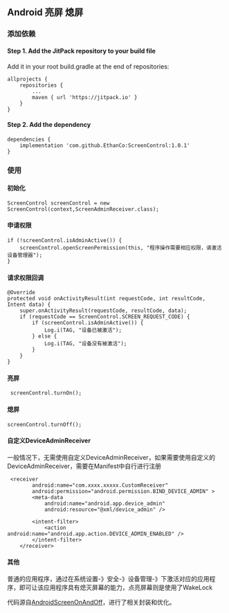 ## Android 亮屏 熄屏
### 添加依赖
#### Step 1. Add the JitPack repository to your build file
Add it in your root build.gradle at the end of repositories:  

	allprojects {
		repositories {
			...
			maven { url 'https://jitpack.io' }
		}
	}  

#### Step 2. Add the dependency

	dependencies {
	    implementation 'com.github.EthanCo:ScreenControl:1.0.1'
	}

### 使用

#### 初始化

	ScreenControl screenControl = new ScreenControl(context,ScreenAdminReceiver.class);  

#### 申请权限  

	if (!screenControl.isAdminActive()) {
        screenControl.openScreenPermission(this, "程序操作需要相应权限，请激活设备管理器");
    }  

#### 请求权限回调

	@Override
    protected void onActivityResult(int requestCode, int resultCode, Intent data) {
        super.onActivityResult(requestCode, resultCode, data);
        if (requestCode == ScreenControl.SCREEN_REQUEST_CODE) {
            if (screenControl.isAdminActive()) {
                Log.i(TAG, "设备已被激活");
            } else {
                Log.i(TAG, "设备没有被激活");
            }
        }
    }

#### 亮屏

	 screenControl.turnOn();  

#### 熄屏

	screenControl.turnOff();  

#### 自定义DeviceAdminReceiver
一般情况下，无需使用自定义DeviceAdminReceiver，如果需要使用自定义的DeviceAdminReceiver，需要在Manifest中自行进行注册

	 <receiver
            android:name="com.xxxx.xxxxx.CustomReceiver"
            android:permission="android.permission.BIND_DEVICE_ADMIN" >
            <meta-data
                android:name="android.app.device_admin"
                android:resource="@xml/device_admin" />

            <intent-filter>
                <action android:name="android.app.action.DEVICE_ADMIN_ENABLED" />
            </intent-filter>
        </receiver>

#### 其他

普通的应用程序，通过在系统设置-》安全-》设备管理-》下激活对应的应用程序，即可让该应用程序具有熄灭屏幕的能力，点亮屏幕则是使用了WakeLock

代码源自[AndroidScreenOnAndOff](https://github.com/sunnythree/AndroidScreenOnAndOff)，进行了相关封装和优化。